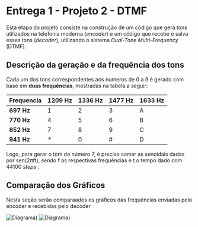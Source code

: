 # Entrega 1 - Projeto 2 - DTMF

Esta etapa do projeto consiste na construção de um código que gera tons utilizados na telefonia moderna (<i>encoder</i>) e um código que recebe e salva esses tons (<i>decoder</i>), utilizando o sistema <i>Dual-Tone Multi-Frequency</i> (DTMF).

## Descrição da geração e da frequência dos tons

Cada um dos tons correspondentes aos numeros de 0 a 9 é gerado com base em <b>duas frequências</b>, mostradas na tabela a seguir:

| Frequencia   | <b>1209 Hz</b>     | <b>1336 Hz</b> | <b>1477 Hz</b>  | <b>1633 Hz</b> |
|--------------|--------------------|----------------|-----------------|----------------|
| <b>697 Hz</b>|        1           |        2       |        3        |        A       |
| <b>770 Hz</b>|        4           |        5       |        6        |        B       |
| <b>852 Hz</b>|        7           |        8       |        9        |        C       |
| <b>941 Hz</b>|     <i>*</i>       |        0       |        #        |        D       |

Logo, para gerar o tom do número 7, é preciso somar as senoidais dadas por sen(2πft), sendo f as respectivas frequências e t o tempo dado com 44100 <i> steps </i>. 

## Comparação dos Gráficos

Nesta seção serão comparaados os gráficos das frequências enviadas pelo encoder e recebidas pelo decoder

![Diagrama](img/encode0.png=250x250)) ![Diagrama](img/decode0.png=250x250))
